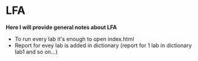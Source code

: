 # LFA
**Here I will provide general notes about LFA**
- To run every lab it's enough to open index.html
- Report for evey lab is added in dictionary (report for 1 lab in dictionary lab1 and so on...)
